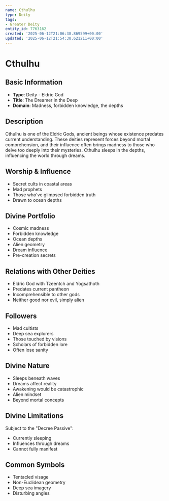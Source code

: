 ```yaml
---
name: Cthulhu
type: Deity
tags:
- Greater Deity
entity_id: 7763162
created: '2025-06-12T21:06:38.869599+00:00'
updated: '2025-06-12T21:54:30.621211+00:00'
---
```


# Cthulhu

## Basic Information
- **Type**: Deity - Eldric God
- **Title**: The Dreamer in the Deep
- **Domain**: Madness, forbidden knowledge, the depths

## Description
Cthulhu is one of the Eldric Gods, ancient beings whose existence predates current understanding. These deities represent forces beyond mortal comprehension, and their influence often brings madness to those who delve too deeply into their mysteries. Cthulhu sleeps in the depths, influencing the world through dreams.

## Worship & Influence
- Secret cults in coastal areas
- Mad prophets
- Those who've glimpsed forbidden truth
- Drawn to ocean depths

## Divine Portfolio
- Cosmic madness
- Forbidden knowledge
- Ocean depths
- Alien geometry
- Dream influence
- Pre-creation secrets

## Relations with Other Deities
- Eldric God with Tzeentch and Yogsathoth
- Predates current pantheon
- Incomprehensible to other gods
- Neither good nor evil, simply alien

## Followers
- Mad cultists
- Deep sea explorers
- Those touched by visions
- Scholars of forbidden lore
- Often lose sanity

## Divine Nature
- Sleeps beneath waves
- Dreams affect reality
- Awakening would be catastrophic
- Alien mindset
- Beyond mortal concepts

## Divine Limitations
Subject to the "Decree Passive":
- Currently sleeping
- Influences through dreams
- Cannot fully manifest

## Common Symbols
- Tentacled visage
- Non-Euclidean geometry
- Deep sea imagery
- Disturbing angles